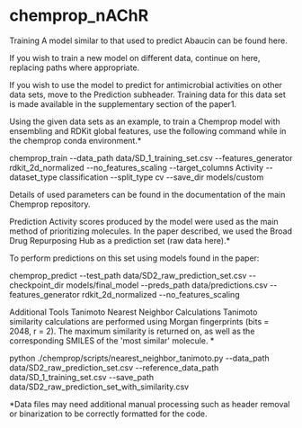 # chemprop_nAChR
Training
A model similar to that used to predict Abaucin can be found here.

If you wish to train a new model on different data, continue on here, replacing paths where appropriate.

If you wish to use the model to predict for antimicrobial activities on other data sets, move to the Prediction subheader. Training data for this data set is made available in the supplementary section of the paper1.

Using the given data sets as an example, to train a Chemprop model with ensembling and RDKit global features, use the following command while in the chemprop conda environment.*

chemprop_train --data_path data/SD_1_training_set.csv --features_generator rdkit_2d_normalized --no_features_scaling --target_columns Activity --dataset_type classification --split_type cv --save_dir models/custom

Details of used parameters can be found in the documentation of the main Chemprop repository.

Prediction
Activity scores produced by the model were used as the main method of prioritizing molecules. In the paper described, we used the Broad Drug Repurposing Hub as a prediction set (raw data here).*

To perform predictions on this set using models found in the paper:

chemprop_predict --test_path data/SD2_raw_prediction_set.csv --checkpoint_dir models/final_model --preds_path data/predictions.csv --features_generator rdkit_2d_normalized --no_features_scaling

Additional Tools
Tanimoto Nearest Neighbor Calculations
Tanimoto similarity calculations are performed using Morgan fingerprints (bits = 2048, r = 2). The maximum similarity is returned on, as well as the corresponding SMILES of the 'most similar' molecule. *

python ./chemprop/scripts/nearest_neighbor_tanimoto.py --data_path data/SD2_raw_prediction_set.csv --reference_data_path data/SD_1_training_set.csv --save_path data/SD2_raw_prediction_set_with_similarity.csv

*Data files may need additional manual processing such as header removal or binarization to be correctly formatted for the code.
